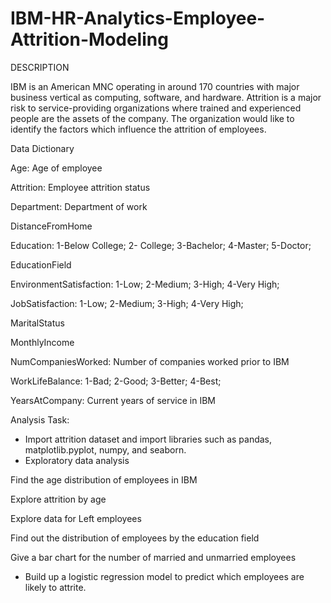 # IBM-HR-Analytics-Employee-Attrition-Modeling

DESCRIPTION

IBM is an American MNC operating in around 170 countries with major business vertical as computing, software, and hardware.
Attrition is a major risk to service-providing organizations where trained and experienced people are the assets of the company. The organization would like to identify the factors which influence the attrition of employees.

Data Dictionary

Age: Age of employee

Attrition: Employee attrition status

Department: Department of work

DistanceFromHome

Education: 1-Below College; 2- College; 3-Bachelor; 4-Master; 5-Doctor;

EducationField

EnvironmentSatisfaction: 1-Low; 2-Medium; 3-High; 4-Very High;

JobSatisfaction: 1-Low; 2-Medium; 3-High; 4-Very High;

MaritalStatus

MonthlyIncome

NumCompaniesWorked: Number of companies worked prior to IBM

WorkLifeBalance: 1-Bad; 2-Good; 3-Better; 4-Best;

YearsAtCompany: Current years of service in IBM


Analysis Task:
- Import attrition dataset and import libraries such as pandas, matplotlib.pyplot, numpy, and seaborn.
- Exploratory data analysis


Find the age distribution of employees in IBM

Explore attrition by age

Explore data for Left employees

Find out the distribution of employees by the education field

Give a bar chart for the number of married and unmarried employees

- Build up a logistic regression model to predict which employees are likely to attrite.
